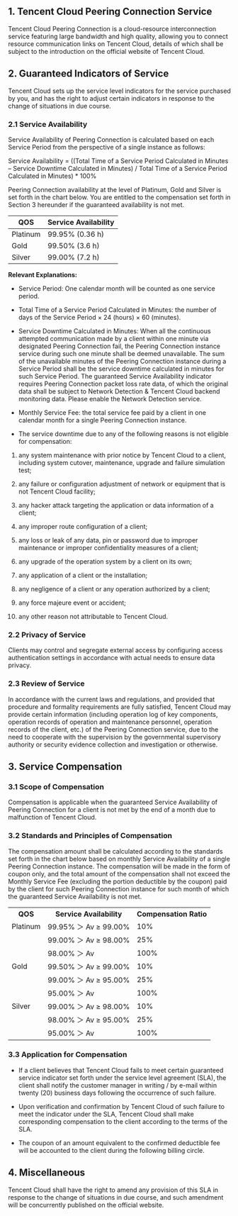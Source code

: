 ## **1.** **Tencent Cloud Peering Connection Service**

Tencent Cloud Peering Connection is a cloud-resource interconnection service featuring large bandwidth and high quality, allowing you to connect resource communication links on Tencent Cloud, details of which shall be subject to the introduction on the official website of Tencent Cloud.

## **2.** **Guaranteed Indicators of Service**

Tencent Cloud sets up the service level indicators for the service purchased by you, and has the right to adjust certain indicators in response to the change of situations in due course. 

### **2.1**  **Service Availability**

Service Availability of Peering Connection is calculated based on each Service Period from the perspective of a single instance as follows:

Service Availability = ((Total Time of a Service Period Calculated in Minutes – Service Downtime Calculated in Minutes) / Total Time of a Service Period Calculated in Minutes) * 100%

Peering Connection availability at the level of Platinum, Gold and Silver is set forth in the chart below.  You are entitled to the compensation set forth in Section 3 hereunder if the guaranteed availability is not met. 

| QOS      | Service   Availability |
| -------- | ---------------------- |
| Platinum | 99.95%   (0.36 h)      |
| Gold     | 99.50%   (3.6 h)       |
| Silver   | 99.00%   (7.2 h)       |

**Relevant Explanations:**

- Service Period: One calendar month will be counted as one service period.

- Total Time of a Service Period Calculated in Minutes: the number of days of the Service Period × 24 (hours) × 60 (minutes).

- Service Downtime Calculated in Minutes: When all the continuous attempted communication made by a client within one minute via designated Peering Connection fail, the Peering Connection instance service during such one minute shall be deemed unavailable.  The sum of the unavailable minutes of the Peering Connection instance during a Service Period shall be the service downtime calculated in minutes for such Service Period.  The guaranteed Service Availability indicator requires Peering Connection packet loss rate data, of which the original data shall be subject to Network Detection & Tencent Cloud backend monitoring data.  Please enable the Network Detection service. 

- Monthly Service Fee: the total service fee paid by a client in one calendar month for a single Peering Connection instance.

- The service downtime due to any of the following reasons is not eligible for compensation:

1. any system maintenance with prior notice by Tencent Cloud to a client, including system cutover, maintenance, upgrade and failure simulation test;

2. any failure or configuration adjustment of network or equipment that is not Tencent Cloud facility;

3. any hacker attack targeting the application or data information of a client;

4. any improper route configuration of a client;

5. any loss or leak of any data, pin or password due to improper maintenance or improper confidentiality measures of a client;

6. any upgrade of the operation system by a client on its own;

7. any application of a client or the installation;

8. any negligence of a client or any operation authorized by a client;

9. any force majeure event or accident; 

10. any other reason not attributable to Tencent Cloud.

### **2.2**  **Privacy of Service**

Clients may control and segregate external access by configuring access authentication settings in accordance with actual needs to ensure data privacy. 

### **2.3**  **Review of Service**

In accordance with the current laws and regulations, and provided that procedure and formality requirements are fully satisfied, Tencent Cloud may provide certain information (including operation log of key components, operation records of operation and maintenance personnel, operation records of the client, etc.) of the Peering Connection service, due to the need to cooperate with the supervision by the governmental supervisory authority or security evidence collection and investigation or otherwise.

## **3.** **Service Compensation**

### **3.1**  **Scope of Compensation**

Compensation is applicable when the guaranteed Service Availability of Peering Connection for a client is not met by the end of a month due to malfunction of Tencent Cloud.

### **3.2**  **Standards and Principles of Compensation**

The compensation amount shall be calculated according to the standards set forth in the chart below based on monthly Service Availability of a single Peering Connection instance.  The compensation will be made in the form of coupon only, and the total amount of the compensation shall not exceed the Monthly Service Fee (excluding the portion deductible by the coupon) paid by the client for such Peering Connection instance for such month of which the guaranteed Service Availability is not met. 

<table>
<tr>
<th>QOS</th>
<th>Service   Availability</th>
<th>Compensation Ratio</th>
</tr>
<tr>
<td>Platinum</td>
<td>99.95%   ＞   Av ≥ 99.00%</td>
<td>10%</td>
</tr>
<tr>
<td></td>
<td>99.00%   ＞   Av ≥ 98.00%</td>
<td>25%</td>
</tr>
<tr>
<td></td>
<td>98.00%   ＞   Av</td>
<td>100%</td>
</tr>
<tr>
<td>Gold</td>
<td>99.50%   ＞   Av ≥ 99.00%</td>
<td>10%</td>
</tr>
<td></td>
<td>99.00%   ＞   Av ≥ 95.00%</td>
<td>25%</td>
</tr>
<td></td>
<td>95.00%   ＞   Av</td>
<td>100%</td>
</tr>
<tr>
<td>Silver</td>
<td>99.00%   ＞   Av ≥ 98.00%</td>
<td>10%</td>
</tr>
<td></td>
<td>98.00%   ＞   Av ≥ 95.00%</td>
<td>25%</td>
</tr>
<td></td>
<td>95.00%   ＞   Av</td>
<td>100%</td>
</tr>
</table>


### **3.3**  **Application for Compensation** 

- If a client believes that Tencent Cloud fails to meet certain guaranteed service indicator set forth under the service level agreement (SLA), the client shall notify the customer manager in writing / by e-mail within twenty (20) business days following the occurrence of such failure.

- Upon verification and confirmation by Tencent Cloud of such failure to meet the indicator under the SLA, Tencent Cloud shall make corresponding compensation to the client according to the terms of the SLA.

- The coupon of an amount equivalent to the confirmed deductible fee will be accounted to the client during the following billing circle.

## **4.** **Miscellaneous**

Tencent Cloud shall have the right to amend any provision of this SLA in response to the change of situations in due course, and such amendment will be concurrently published on the  official website.